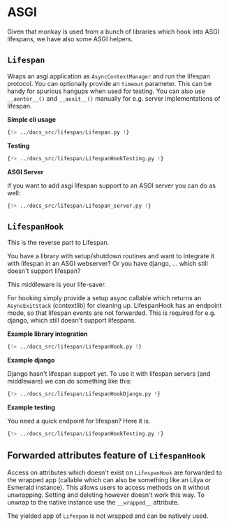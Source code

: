 # ASGI

Given that monkay is used from a bunch of libraries which hook into ASGI lifespans,
we have also some ASGI helpers.

## `Lifespan`

Wraps an asgi application as `AsyncContextManager` and run the lifespan protocol. You can optionally provide an `timeout` parameter.
This can be handy for spurious hangups when used for testing. You can also use `__aenter__()` and `__aexit__()` manually for e.g. server implementations
of lifespan.

**Simple cli usage**

```python
{!> ../docs_src/lifespan/Lifespan.py !}
```

**Testing**

```python
{!> ../docs_src/lifespan/LifespanHookTesting.py !}
```

**ASGI Server**

If you want to add asgi lifespan support to an ASGI server you can do as well:

```python
{!> ../docs_src/lifespan/Lifespan_server.py !}
```

## `LifespanHook`

This is the reverse part to Lifespan.

You have a library with setup/shutdown routines and want to integrate it with lifespan in an ASGI webserver?
Or you have django, ... which still doesn't support lifespan?

This middleware is your life-saver.

For hooking simply provide a setup async callable which returns an `AsyncExitStack` (contextlib) for cleaning up.
LifespanHook has an endpoint mode, so that lifespan events are not forwarded.
This is required for e.g. django, which still doesn't support lifespans.

**Example library integration**

```python
{!> ../docs_src/lifespan/LifespanHook.py !}
```

**Example django**

Django hasn't lifespan support yet. To use it with lifespan servers (and middleware) we can do something like this:
```python
{!> ../docs_src/lifespan/LifespanHookDjango.py !}
```

**Example testing**

You need a quick endpoint for lifespan? Here it is.
```python
{!> ../docs_src/lifespan/LifespanHookTesting.py !}
```

## Forwarded attributes feature of `LifespanHook`

Access on attributes which doesn't exist on `LifespanHook` are forwarded to the wrapped app (callable which can also be something like an Lilya or Esmerald instance). This allows users to access methods on it without unwrapping. Setting and deleting however doesn't work this way.
To unwrap to the native instance use the `__wrapped__` attribute.


The yielded app of `Lifespan` is not wrapped and can be natively used.
